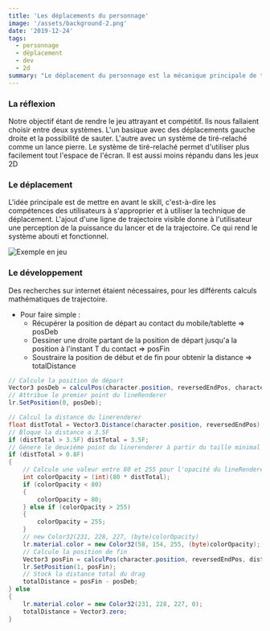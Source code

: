 ```yaml
---
title: 'Les déplacements du personnage'
image: '/assets/background-2.png'
date: '2019-12-24'
tags:
  - personnage
  - déplacement
  - dev
  - 2d
summary: "Le déplacement du personnage est la mécanique principale de tout jeux de plateforme. Elle permet de donner de la difficulté et de rendre le jeux attrayant."
---
```


### La réflexion

Notre objectif étant de rendre le jeu attrayant et compétitif. Ils nous fallaient choisir entre deux systèmes. L'un basique avec des déplacements gauche droite et la possibilité de sauter. L'autre avec un système de tiré-relaché comme un lance pierre. Le système de tiré-relaché permet d'utiliser plus facilement tout l'espace de l'écran. Il est aussi moins répandu dans les jeux 2D


### Le déplacement

L'idée principale est de mettre en avant le skill, c'est-à-dire les compétences des utilisateurs à s'approprier et à utiliser la technique de déplacement. L'ajout d'une ligne de trajectoire visible donne à l'utilisateur une perception de la puissance du lancer et de la trajectoire. Ce qui rend le système abouti et fonctionnel.

![Exemple en jeu](/assets/trajectoire.JPG)


### Le développement

Des recherches sur internet étaient nécessaires, pour les différents calculs mathématiques de trajectoire.

* Pour faire simple :
    * Récupérer la position de départ au contact du mobile/tablette => posDeb
    * Dessiner une droite partant de la position de départ jusqu'a la position à l'instant T du contact => posFin
    * Soustraire la position de début et de fin pour obtenir la distance => totalDistance

```csharp
// Calcule la position de départ
Vector3 posDeb = calculPos(character.position, reversedEndPos, characterSize / 2);
// Attribue le premier point du lineRenderer
lr.SetPosition(0, posDeb);

// Calcul la distance du linerenderer
float distTotal = Vector3.Distance(character.position, reversedEndPos);
// Bloque la distance a 3.5F
if (distTotal > 3.5F) distTotal = 3.5F;
// Génere le deuxième point du linerenderer à partir du taille minimal
if (distTotal > 0.8F)
{
    // Calcule une valeur entre 80 et 255 pour l'opacité du lineRenderer
    int colorOpacity = (int)(80 * distTotal);
    if (colorOpacity < 80)
    {
        colorOpacity = 80;
    } else if (colorOpacity > 255)
    {
        colorOpacity = 255;
    }
    // new Color32(231, 228, 227, (byte)colorOpacity)
    lr.material.color = new Color32(58, 154, 255, (byte)colorOpacity);
    // Calcule la position de fin 
    Vector3 posFin = calculPos(character.position, reversedEndPos, distTotal);
    lr.SetPosition(1, posFin);
    // Stock la distance total du drag
    totalDistance = posFin - posDeb;
} else
{
    lr.material.color = new Color32(231, 228, 227, 0);
    totalDistance = Vector3.zero;
}
```
